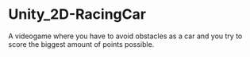 # Unity_2D-RacingCar

A videogame where you have to avoid obstacles as a car and you try to score the biggest amount of points possible.

